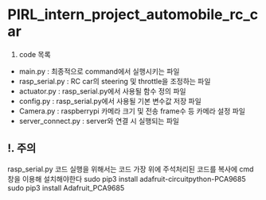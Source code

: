 # PIRL_intern_project_automobile_rc_car

1. code 목록
- main.py : 최종적으로 command에서 실행시키는 파일
- rasp_serial.py : RC car의 steering 및 throttle을 조정하는 파일
- actuator.py : rasp_serial.py에서 사용될 함수 정의 파일
- config.py : rasp_serial.py에서 사용될 기본 변수값 저장 파일
- Camera.py : raspberrypi 카메라 크기 및 전송 frame수 등 카메라 설정 파일
- server_connect.py : server와 연결 시 실행되는 파일

## !. 주의
rasp_serial.py 코드 실행을 위해서는 코드 가장 위에 주석처리된 코드를 복사에 cmd창을 이용해 설치해야한다
  sudo pip3 install adafruit-circuitpython-PCA9685
  sudo pip3 install Adafruit_PCA9685
